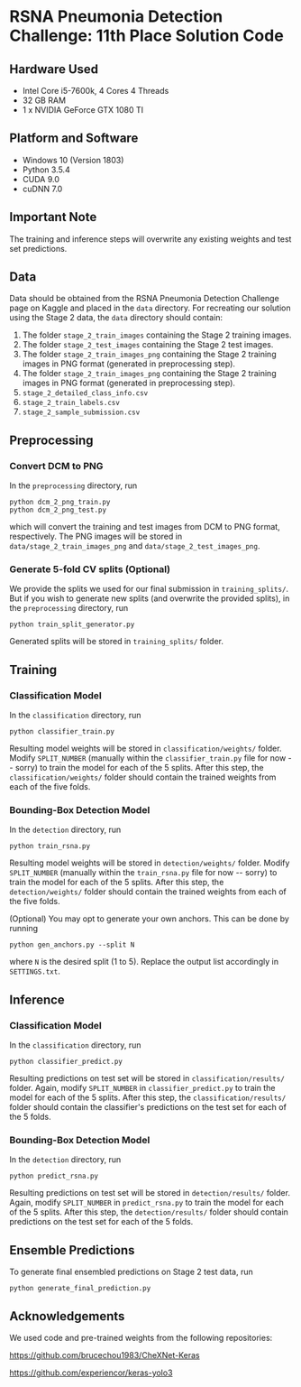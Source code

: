 # RSNA Pneumonia Detection Challenge: 11th Place Solution Code

## Hardware Used
* Intel Core i5-7600k, 4 Cores 4 Threads
* 32 GB RAM
* 1 x NVIDIA GeForce GTX 1080 TI

## Platform and Software
* Windows 10 (Version 1803)
* Python 3.5.4
* CUDA 9.0
* cuDNN 7.0

## Important Note

The training and inference steps will overwrite any existing weights and test set predictions.


## Data

Data should be obtained from the RSNA Pneumonia Detection Challenge page on Kaggle and placed in the `data` directory. For recreating our solution using the Stage 2 data, the `data` directory should contain:

1. The folder `stage_2_train_images` containing the Stage 2 training images.
2. The folder `stage_2_test_images` containing the Stage 2 test images.
3. The folder `stage_2_train_images_png` containing the Stage 2 training images in PNG format (generated in preprocessing step).
4. The folder `stage_2_train_images_png` containing the Stage 2 training images in PNG format (generated in preprocessing step).
5. `stage_2_detailed_class_info.csv`
6. `stage_2_train_labels.csv`
7. `stage_2_sample_submission.csv`


## Preprocessing

### Convert DCM to PNG

In the `preprocessing` directory, run
```
python dcm_2_png_train.py
python dcm_2_png_test.py
```
which will convert the training and test images from DCM to PNG format, respectively. The PNG images will be stored in `data/stage_2_train_images_png` and `data/stage_2_test_images_png`.

### Generate 5-fold CV splits (Optional)

We provide the splits we used for our final submission in `training_splits/`. But if you wish to generate new splits (and overwrite the provided splits), in the `preprocessing` directory, run
```
python train_split_generator.py
```
Generated splits will be stored in `training_splits/` folder.


## Training

### Classification Model

In the `classification` directory, run
```
python classifier_train.py
```
Resulting model weights will be stored in `classification/weights/` folder. Modify `SPLIT_NUMBER` (manually within the `classifier_train.py` file for now -- sorry) to train the model for each of the 5 splits. After this step, the `classification/weights/` folder should contain the trained weights from each of the five folds.


### Bounding-Box Detection Model

In the `detection` directory, run
```
python train_rsna.py
```
Resulting model weights will be stored in `detection/weights/` folder. Modify `SPLIT_NUMBER` (manually within the `train_rsna.py` file for now -- sorry) to train the model for each of the 5 splits. After this step, the `detection/weights/` folder should contain the trained weights from each of the five folds.

(Optional) You may opt to generate your own anchors. This can be done by running
```
python gen_anchors.py --split N
```
where `N` is the desired split (1 to 5). Replace the output list accordingly in `SETTINGS.txt`.


## Inference

### Classification Model

In the `classification` directory, run
```
python classifier_predict.py
```
Resulting predictions on test set will be stored in `classification/results/` folder. Again, modify `SPLIT_NUMBER` in `classifier_predict.py` to train the model for each of the 5 splits. After this step, the `classification/results/` folder should contain the classifier's predictions on the test set for each of the 5 folds.

### Bounding-Box Detection Model

In the `detection` directory, run
```
python predict_rsna.py
```
Resulting predictions on test set will be stored in `detection/results/` folder. Again, modify `SPLIT_NUMBER` in `predict_rsna.py` to train the model for each of the 5 splits. After this step, the `detection/results/` folder should contain predictions on the test set for each of the 5 folds.


## Ensemble Predictions

To generate final ensembled predictions on Stage 2 test data, run
```
python generate_final_prediction.py
```



## Acknowledgements

We used code and pre-trained weights from the following repositories:

https://github.com/brucechou1983/CheXNet-Keras

https://github.com/experiencor/keras-yolo3


